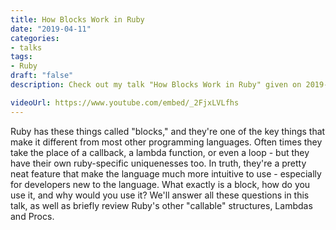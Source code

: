 ```yaml
---
title: How Blocks Work in Ruby
date: "2019-04-11"
categories:
- talks
tags:
- Ruby
draft: "false"
description: Check out my talk "How Blocks Work in Ruby" given on 2019-04-11.

videoUrl: https://www.youtube.com/embed/_2FjxLVLfhs
---
```

Ruby has these things called "blocks," and they're one of the key things that
make it different from most other programming languages. Often times they take
the place of a callback, a lambda function, or even a loop - but they have
their own ruby-specific uniquenesses too. In truth, they're a pretty neat
feature that make the language much more intuitive to use - especially for
developers new to the language. What exactly is a block, how do you use it,
and why would you use it? We'll answer all these questions in this talk, as
well as briefly review Ruby's other "callable" structures, Lambdas and Procs.
